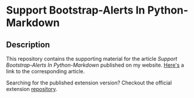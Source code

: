 # Support Bootstrap-Alerts In Python-Markdown

## Description

This repository contains the supporting material for the article *Support Bootstrap-Alerts In Python-Markdown* published on my website.
[Here's](https://florian-dahlitz.de/blog/support-bootstrap-alerts-in-python-markdown) a link to the corresponding article.

Searching for the published extension version?
Checkout the official extension [repository](https://github.com/DahlitzFlorian/python-markdown-bootstrap-alerts).
